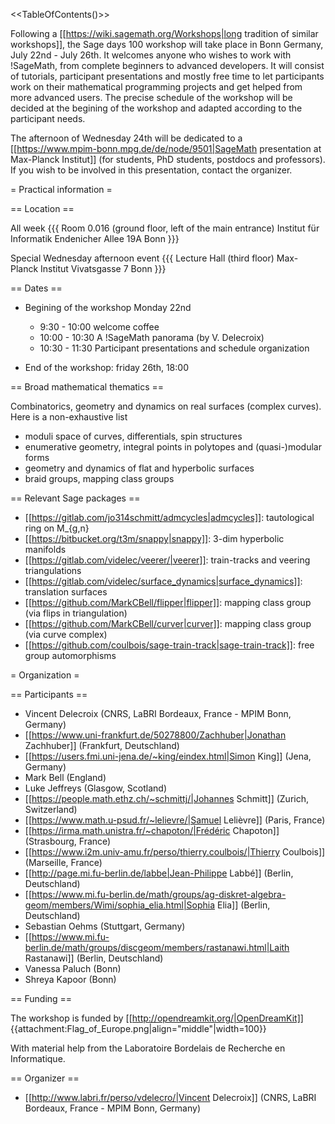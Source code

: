 <<TableOfContents()>>

Following a [[https://wiki.sagemath.org/Workshops|long tradition of similar workshops]], the Sage days 100 workshop will take place in Bonn Germany, July 22nd - July 26th. It welcomes anyone who wishes to work with !SageMath, from complete beginners to advanced developers. It will consist of tutorials, participant presentations and mostly free time to let participants work on their mathematical programming projects and get helped from more advanced users. The precise schedule of the workshop will be decided at the begining of the workshop and adapted according to the participant needs.

The afternoon of Wednesday 24th will be dedicated to a [[https://www.mpim-bonn.mpg.de/de/node/9501|SageMath presentation at Max-Planck Institut]] (for students, PhD students, postdocs and professors). If you wish to be involved in this presentation, contact the organizer.

= Practical information =

== Location ==

All week
{{{
Room 0.016 (ground floor, left of the main entrance)
Institut für Informatik
Endenicher Allee 19A
Bonn
}}}

Special Wednesday afternoon event
{{{
Lecture Hall (third floor)
Max-Planck Institut
Vivatsgasse 7
Bonn
}}}

== Dates ==

 * Begining of the workshop Monday 22nd
    *  9:30 - 10:00 welcome coffee
    * 10:00 - 10:30 A !SageMath panorama (by V. Delecroix)
    * 10:30 - 11:30 Participant presentations and schedule organization

 * End of the workshop: friday 26th, 18:00

== Broad mathematical thematics ==

Combinatorics, geometry and dynamics on real surfaces (complex curves). Here is a non-exhaustive list

 * moduli space of curves, differentials, spin structures
 * enumerative geometry, integral points in polytopes and (quasi-)modular forms
 * geometry and dynamics of flat and hyperbolic surfaces
 * braid groups, mapping class groups

== Relevant Sage packages ==

 * [[https://gitlab.com/jo314schmitt/admcycles|admcycles]]: tautological ring on M_{g,n}
 * [[https://bitbucket.org/t3m/snappy|snappy]]: 3-dim hyperbolic manifolds
 * [[https://gitlab.com/videlec/veerer/|veerer]]: train-tracks and veering triangulations
 * [[https://gitlab.com/videlec/surface_dynamics|surface_dynamics]]: translation surfaces
 * [[https://github.com/MarkCBell/flipper|flipper]]: mapping class group (via flips in triangulation)
 * [[https://github.com/MarkCBell/curver|curver]]: mapping class group (via curve complex)
 * [[https://github.com/coulbois/sage-train-track|sage-train-track]]: free group automorphisms

= Organization =

== Participants ==

 * Vincent Delecroix (CNRS, LaBRI Bordeaux, France - MPIM Bonn, Germany)
 * [[https://www.uni-frankfurt.de/50278800/Zachhuber|Jonathan Zachhuber]] (Frankfurt, Deutschland)
 * [[https://users.fmi.uni-jena.de/~king/eindex.html|Simon King]] (Jena, Germany)
 * Mark Bell (England)
 * Luke Jeffreys (Glasgow, Scotland)
 * [[https://people.math.ethz.ch/~schmittj/|Johannes Schmitt]] (Zurich, Switzerland)
 * [[https://www.math.u-psud.fr/~lelievre/|Samuel Lelièvre]] (Paris, France)
 * [[https://irma.math.unistra.fr/~chapoton/|Frédéric Chapoton]] (Strasbourg, France)
 * [[https://www.i2m.univ-amu.fr/perso/thierry.coulbois/|Thierry Coulbois]] (Marseille, France)
 * [[http://page.mi.fu-berlin.de/labbe|Jean-Philippe Labbé]] (Berlin, Deutschland)
 * [[https://www.mi.fu-berlin.de/math/groups/ag-diskret-algebra-geom/members/Wimi/sophia_elia.html|Sophia Elia]] (Berlin, Deutschland)
 * Sebastian Oehms (Stuttgart, Germany)
 * [[https://www.mi.fu-berlin.de/math/groups/discgeom/members/rastanawi.html|Laith Rastanawi]] (Berlin, Deutschland)
 * Vanessa Paluch (Bonn)
 * Shreya Kapoor (Bonn)

== Funding ==

The workshop is funded by [[http://opendreamkit.org/|OpenDreamKit]] {{attachment:Flag_of_Europe.png|align="middle"|width=100}}

With material help from the Laboratoire Bordelais de Recherche en Informatique.

== Organizer ==

 * [[http://www.labri.fr/perso/vdelecro/|Vincent Delecroix]] (CNRS, LaBRI Bordeaux, France - MPIM Bonn, Germany)
